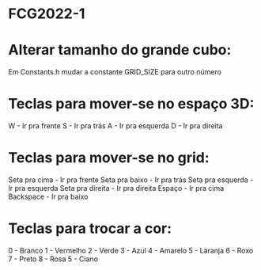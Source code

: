 # FCG2022-1

# Alterar tamanho do grande cubo:
Em Constants.h mudar a constante GRID_SIZE para outro número

# Teclas para mover-se no espaço 3D:
W - Ir pra frente
S - Ir pra trás
A - Ir pra esquerda
D - Ir pra direita

# Teclas para mover-se no grid:
Seta pra cima - Ir pra frente
Seta pra baixo - Ir pra trás
Seta pra esquerda - Ir pra esquerda
Seta pra direita - Ir pra direita
Espaço - Ir pra cima
Backspace - Ir pra baixo

# Teclas para trocar a cor:
0 - Branco
1 - Vermelho
2 - Verde
3 - Azul
4 - Amarelo
5 - Laranja
6 - Roxo
7 - Preto
8 - Rosa
5 - Ciano
